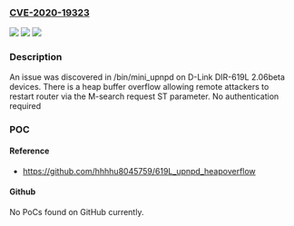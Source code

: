 ### [CVE-2020-19323](https://cve.mitre.org/cgi-bin/cvename.cgi?name=CVE-2020-19323)
![](https://img.shields.io/static/v1?label=Product&message=n%2Fa&color=blue)
![](https://img.shields.io/static/v1?label=Version&message=n%2Fa&color=blue)
![](https://img.shields.io/static/v1?label=Vulnerability&message=n%2Fa&color=brighgreen)

### Description

An issue was discovered in /bin/mini_upnpd on D-Link DIR-619L 2.06beta devices. There is a heap buffer overflow allowing remote attackers to restart router via the M-search request ST parameter. No authentication required

### POC

#### Reference
- https://github.com/hhhhu8045759/619L_upnpd_heapoverflow

#### Github
No PoCs found on GitHub currently.

